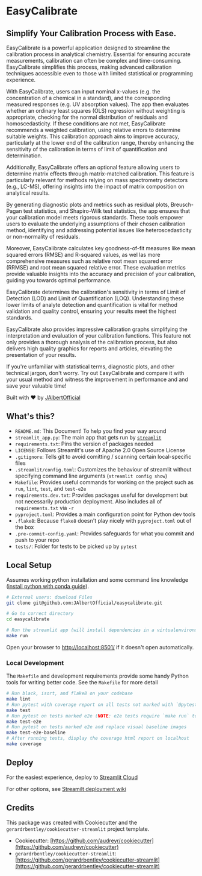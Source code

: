 # EasyCalibrate

## Simplify Your Calibration Process with Ease.

EasyCalibrate is a powerful application designed to streamline the calibration process in analytical chemistry. Essential for ensuring accurate measurements, calibration can often be complex and time-consuming. EasyCalibrate simplifies this process, making advanced calibration techniques accessible even to those with limited statistical or programming experience.

With EasyCalibrate, users can input nominal x-values (e.g. the concentration of a chemical in a standard), and the corresponding measured responses (e.g. UV absorption values). The app then evaluates whether an ordinary least squares (OLS) regression without weighting is appropriate, checking for the normal distribution of residuals and homoscedasticity. If these conditions are not met, EasyCalibrate recommends a weighted calibration, using relative errors to determine suitable weights.
This calibration approach aims to improve accuracy, particularly at the lower end of the calibration range, thereby enhancing the sensitivity of the calibration in terms of limit of quantification and determination.

Additionally, EasyCalibrate offers an optional feature allowing users to determine matrix effects through matrix-matched calibration. This feature is particularly relevant for methods relying on mass spectrometry detectors (e.g., LC-MS), offering insights into the impact of matrix composition on analytical results.

By generating diagnostic plots and metrics such as residual plots, Breusch-Pagan test statistics, and Shapiro-Wilk test statistics, the app ensures that your calibration model meets rigorous standards. These tools empower users to evaluate the underlying assumptions of their chosen calibration method, identifying and addressing potential issues like heteroscedasticity or non-normality of residuals.

Moreover, EasyCalibrate calculates key goodness-of-fit measures like mean squared errors (RMSE) and R-squared values, as wel las more comprehensive measures such as relative root mean squared error (RRMSE) and root mean squared relative error. These evaluation metrics provide valuable insights into the accuracy and precision of your calibration, guiding you towards optimal performance.

EasyCalibrate determines the calibration's sensitivity in terms of Limit of Detection (LOD) and Limit of Quantification (LOQ). Understanding these lower limits of analyte detection and quantification is vital for method validation and quality control, ensuring your results meet the highest standards.

EasyCalibrate also provides impressive calibration graphs simplifying the interpretation and evaluation of your calibration functions. This feature not only provides a thorough analysis of the calibration process, but also delivers high quality graphics for reports and articles, elevating the presentation of your results.

If you're unfamiliar with statistical terms, diagnostic plots, and other technical jargon, don't worry. Try out EasyCalibrate and compare it with your usual method and witness the improvement in performance and and save your valuable time!




Built with ❤️ by [JAlbertOfficial](https://github.com/JAlbertOfficial)

## What's this?

- `README.md`: This Document! To help you find your way around
- `streamlit_app.py`: The main app that gets run by [`streamlit`](https://docs.streamlit.io/)
- `requirements.txt`: Pins the version of packages needed
- `LICENSE`: Follows Streamlit's use of Apache 2.0 Open Source License
- `.gitignore`: Tells git to avoid comitting / scanning certain local-specific files
- `.streamlit/config.toml`: Customizes the behaviour of streamlit without specifying command line arguments (`streamlit config show`)
- `Makefile`: Provides useful commands for working on the project such as `run`, `lint`, `test`, and `test-e2e`
- `requirements.dev.txt`: Provides packages useful for development but not necessarily production deployment. Also includes all of `requirements.txt` via `-r`
- `pyproject.toml`: Provides a main configuration point for Python dev tools
- `.flake8`: Because `flake8` doesn't play nicely with `pyproject.toml` out of the box
- `.pre-commit-config.yaml`: Provides safeguards for what you commit and push to your repo
- `tests/`: Folder for tests to be picked up by `pytest`

## Local Setup

Assumes working python installation and some command line knowledge ([install python with conda guide](https://tech.gerardbentley.com/python/beginner/2022/01/29/install-python.html)).

```sh
# External users: download Files
git clone git@github.com:JAlbertOfficial/easycalibrate.git

# Go to correct directory
cd easycalibrate

# Run the streamlit app (will install dependencies in a virtualenvironment in the folder venv)
make run
```

Open your browser to [http://localhost:8501/](http://localhost:8501/) if it doesn't open automatically.

### Local Development

The `Makefile` and development requirements provide some handy Python tools for writing better code.
See the `Makefile` for more detail

```sh
# Run black, isort, and flake8 on your codebase
make lint
# Run pytest with coverage report on all tests not marked with `@pytest.mark.e2e`
make test
# Run pytest on tests marked e2e (NOTE: e2e tests require `make run` to be running in a separate terminal)
make test-e2e
# Run pytest on tests marked e2e and replace visual baseline images
make test-e2e-baseline
# After running tests, display the coverage html report on localhost
make coverage
```
## Deploy

For the easiest experience, deploy to [Streamlit Cloud](https://streamlit.io/cloud)

For other options, see [Streamilt deployment wiki](https://discuss.streamlit.io/t/streamlit-deployment-guide-wiki/5099)

## Credits

This package was created with Cookiecutter and the `gerardrbentley/cookiecutter-streamlit` project template.

- Cookiecutter: [https://github.com/audreyr/cookiecutter](https://github.com/audreyr/cookiecutter)
- `gerardrbentley/cookiecutter-streamlit`: [https://github.com/gerardrbentley/cookiecutter-streamlit](https://github.com/gerardrbentley/cookiecutter-streamlit)
